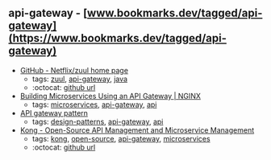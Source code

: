 api-gateway - [www.bookmarks.dev/tagged/api-gateway](https://www.bookmarks.dev/tagged/api-gateway)
---
* [GitHub - Netflix/zuul home page](https://github.com/Netflix/zuul)
    * tags: [zuul](../tags/zuul.md), [api-gateway](../tags/api-gateway.md), [java](../tags/java.md)
    * :octocat: [github url](https://github.com/Netflix/zuul)
* [Building Microservices Using an API Gateway | NGINX](https://www.nginx.com/blog/building-microservices-using-an-api-gateway/)
    * tags: [microservices](../tags/microservices.md), [api-gateway](../tags/api-gateway.md), [api](../tags/api.md)
* [API gateway pattern](http://microservices.io/patterns/apigateway.html)
    * tags: [design-patterns](../tags/design-patterns.md), [api-gateway](../tags/api-gateway.md), [api](../tags/api.md)
* [Kong - Open-Source API Management and Microservice Management](https://getkong.org/)
    * tags: [kong](../tags/kong.md), [open-source](../tags/open-source.md), [api-gateway](../tags/api-gateway.md), [microservices](../tags/microservices.md)
    * :octocat: [github url](https://github.com/Mashape/kong/)
